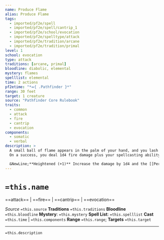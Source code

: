 ```yaml
---
name: Produce Flame
alias: Produce Flame
tags:
  - imported/pf2e/spell
  - imported/pf2e/spell/cantrip_1
  - imported/pf2e/school/evocation
  - imported/pf2e/spelltype/attack
  - imported/pf2e/tradition/arcane
  - imported/pf2e/tradition/primal
level: 1
school: evocation
type: attack
traditions: [arcane, primal]
bloodline: diabolic, elemental
mystery: flames
spelllist: elemental
time: 2 actions
pf2etime: "*⬺{ .Pathfinder }*"
range: 30 feet
target: 1 creature
source: "Pathfinder Core Rulebook"
traits:
  - common
  - attack
  - fire
  - cantrip
  - evocation
components:
  - somatic
  - verbal
description: >
  A small ball of flame appears in the palm of your hand, and you lash out with it either in melee or at range. Make a spell attack roll against your target's AC. This is normally a ranged attack, but you can also make a melee attack against a creature in your unarmed reach.
  On a success, you deal 1d4 fire damage plus your spellcasting ability modifier. On a critical success, the target takes double damage and 1d4 persistent fire damage.

  &NewLine;**Heightened (+1)** Increase the damage by 1d4 and the [[Persistent Damage]] on a critical hit by 1d4.
---
```

# `=this.name`
==attack== | ==fire== | ==cantrip== | ==evocation==

*Source* `=this.source`
**Traditions** `=this.traditions`
**Bloodline** `=this.bloodline`
**Mystery**: `=this.mystery`
**Spell List**: `=this.spelllist`
**Cast** `=this.time` | `=this.components`
**Range** `=this.range`; **Targets** `=this.target`


***
`=this.description`